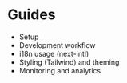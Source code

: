 # Guides

- Setup
- Development workflow
- i18n usage (next-intl)
- Styling (Tailwind) and theming
- Monitoring and analytics
